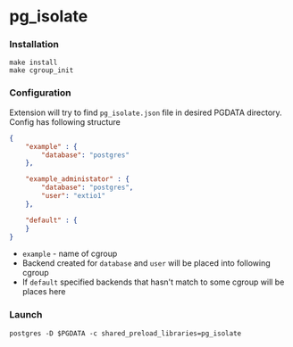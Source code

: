 # pg_isolate

### Installation

```shell
make install
make cgroup_init
```

### Configuration

Extension will try to find `pg_isolate.json` file in desired PGDATA directory.      
Config has following structure
```json
{
    "example" : {
        "database": "postgres"
    },

    "example_administator" : {
        "database": "postgres",
        "user": "extio1"
    },

    "default" : {
    }
}
```

- `example` - name of cgroup
- Backend created for `database` and `user` will be placed into following cgroup 
- If `default` specified backends that hasn't match to some cgroup will be places here

### Launch 


```shell
postgres -D $PGDATA -c shared_preload_libraries=pg_isolate
```